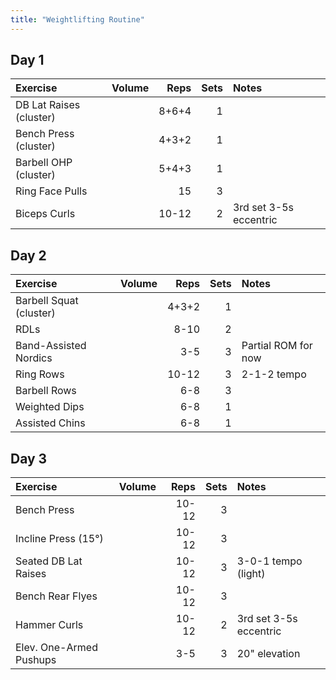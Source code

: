 ```yaml
---
title: "Weightlifting Routine"
---
```


## Day 1

| Exercise                  | Volume    | Reps  | Sets | Notes                  |
|:----------|:----|--:|--:|:-----------|
| DB Lat Raises (cluster)   |           | 8+6+4 | 1    |                        |
| Bench Press (cluster)     |           | 4+3+2 | 1    |                        |
| Barbell OHP (cluster)     |           | 5+4+3 | 1    |                        |
| Ring Face Pulls           |           | 15    | 3    |                        |
| Biceps Curls              |           | 10-12 | 2    | 3rd set 3-5s eccentric |

## Day 2

| Exercise                  | Volume    | Reps  | Sets | Notes                  |
|:----------|:----|--:|--:|:-----------|
| Barbell Squat (cluster)   |           | 4+3+2 | 1    |                        |
| RDLs                      |           | 8-10  | 2    |                        |
| Band-Assisted Nordics     |           | 3-5   | 3    | Partial ROM for now    |
| Ring Rows                 |           | 10-12 | 3    | 2-1-2 tempo            |
| Barbell Rows              |           | 6-8   | 3    |                        |
| Weighted Dips             |           | 6-8   | 1    |                        |
| Assisted Chins            |           | 6-8   | 1    |                        |

## Day 3

| Exercise                  | Volume    | Reps  | Sets | Notes                  |
|:----------|:----|--:|--:|:-----------|
| Bench Press               |           | 10-12 | 3    |                        |
| Incline Press (15°)       |           | 10-12 | 3    |                        |
| Seated DB Lat Raises      |           | 10-12 | 3    | 3-0-1 tempo (light)    |
| Bench Rear Flyes          |           | 10-12 | 3    |                        |
| Hammer Curls              |           | 10-12 | 2    | 3rd set 3-5s eccentric |
| Elev. One-Armed Pushups   |           | 3-5   | 3    | 20" elevation          |
